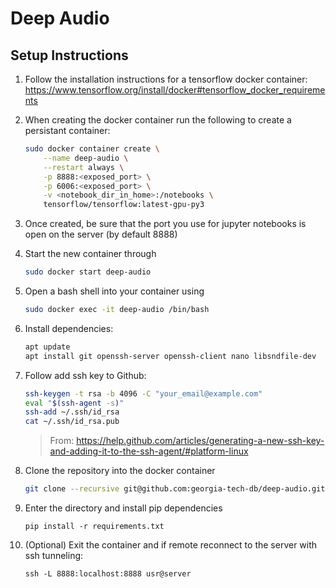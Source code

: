 # Deep Audio


## Setup Instructions
1. Follow the installation instructions for a tensorflow docker container: https://www.tensorflow.org/install/docker#tensorflow_docker_requirements
2. When creating the docker container run the following to create a persistant container: 
    ```bash
    sudo docker container create \
        --name deep-audio \
        --restart always \
        -p 8888:<exposed_port> \
        -p 6006:<exposed_port> \
        -v <notebook_dir_in_home>:/notebooks \
        tensorflow/tensorflow:latest-gpu-py3
    ```
3. Once created, be sure that the port you use for jupyter notebooks is open on the server (by default 8888)
4. Start the new container through
   ```bash
   sudo docker start deep-audio
   ```
4. Open a bash shell into your container using
    ```bash
    sudo docker exec -it deep-audio /bin/bash
    ```

5. Install dependencies:

    ```bash
    apt update
    apt install git openssh-server openssh-client nano libsndfile-dev
    ```
6. Follow add ssh key to Github:
   
   ```bash
   ssh-keygen -t rsa -b 4096 -C "your_email@example.com"
   eval "$(ssh-agent -s)"
   ssh-add ~/.ssh/id_rsa
   cat ~/.ssh/id_rsa.pub
   ```
   >From:   https://help.github.com/articles/generating-a-new-ssh-key-and-adding-it-to-the-ssh-agent/#platform-linux

7. Clone the repository into the docker container
    ```bash
    git clone --recursive git@github.com:georgia-tech-db/deep-audio.git
    ```

8. Enter the directory and install pip dependencies
    ```
    pip install -r requirements.txt
    ```

9. (Optional) Exit the container and if remote reconnect to the server with ssh tunneling:
    ```
    ssh -L 8888:localhost:8888 usr@server
    ```
